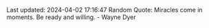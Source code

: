 Last updated: 2024-04-02 17:16:47
Random Quote: Miracles come in moments. Be ready and willing. - Wayne Dyer